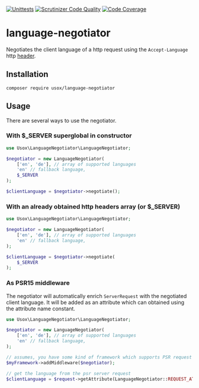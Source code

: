 [![Unittests](https://github.com/usox/language-negotiator/actions/workflows/php.yml/badge.svg)](https://github.com/usox/language-negotiator/actions/workflows/php.yml)
[![Scrutinizer Code Quality](https://scrutinizer-ci.com/g/usox/language-negotiator/badges/quality-score.png?b=master)](https://scrutinizer-ci.com/g/usox/language-negotiator/?branch=master)
[![Code Coverage](https://scrutinizer-ci.com/g/usox/language-negotiator/badges/coverage.png?b=master)](https://scrutinizer-ci.com/g/usox/language-negotiator/?branch=master)

# language-negotiator

Negotiates the client language of a http request using the `Accept-Language` http [header](https://developer.mozilla.org/en-US/docs/Web/HTTP/Headers/Accept-Language).

## Installation

```
composer require usox/language-negotiator
```

## Usage

There are several ways to use the negotiator.

### With $_SERVER superglobal in constructor

```php
use Usox\LanguageNegotiator\LanguageNegotiator;

$negotiator = new LanguageNegotiator(
    ['en', 'de'], // array of supported languages
    'en' // fallback language,
    $_SERVER
);

$clientLanguage = $negotiator->negotiate();
```

### With an already obtained http headers array (or $_SERVER)

```php
use Usox\LanguageNegotiator\LanguageNegotiator;

$negotiator = new LanguageNegotiator(
    ['en', 'de'], // array of supported languages
    'en' // fallback language,
);

$clientLanguage = $negotiator->negotiate(
    $_SERVER
);
```

### As PSR15 middleware

The negotiator will automatically enrich `ServerRequest` with the negotiated client language. It will be added
as an attribute which can obtained using the attribute name constant.

```php
use Usox\LanguageNegotiator\LanguageNegotiator;

$negotiator = new LanguageNegotiator(
    ['en', 'de'], // array of supported languages
    'en' // fallback language,
);

// assumes, you have some kind of framework which supports PSR request handling
$myFramework->addMiddleware($negotiator);

// get the language from the psr server request
$clientLanguage = $request->getAttribute(LanguageNegotiator::REQUEST_ATTRIBUTE_NAME);
```
